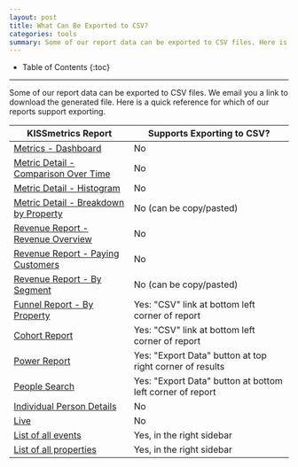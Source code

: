 ```yaml
---
layout: post
title: What Can Be Exported to CSV?
categories: tools
summary: Some of our report data can be exported to CSV files. Here is a quick reference for which of our reports support it.
---
```

* Table of Contents
{:toc}
* * *

Some of our report data can be exported to CSV files. We email you a link to download the generated file. Here is a quick reference for which of our reports support exporting.

KISSmetrics Report | Supports Exporting to CSV?
--------------------------- | -----------
[Metrics - Dashboard][dashboard] | No
[Metric Detail - Comparison Over Time][over-time] | No
[Metric Detail - Histogram][histogram] | No
[Metric Detail - Breakdown by Property][metric-segment] | No (can be copy/pasted)
[Revenue Report - Revenue Overview][rev-intro] | No
[Revenue Report - Paying Customers][rev-cust] | No
[Revenue Report - By Segment][rev-seg] | No (can be copy/pasted)
[Funnel Report - By Property][funnel-seg] | Yes: "CSV" link at bottom left corner of report
[Cohort Report][cohort] | Yes: "CSV" link at bottom left corner of report
[Power Report][power] | Yes: "Export Data" button at top right corner of results
[People Search][people-search] | Yes: "Export Data" button at bottom left corner of report
[Individual Person Details][person-details] | No
[Live][live] | No
[List of all events][breakdown] | Yes, in the right sidebar
[List of all properties][breakdown] | Yes, in the right sidebar


[dashboard]: /tools/metrics#dashboard
[over-time]: /tools/metrics#individual-metric-details
[histogram]: /tools/metrics#histogram
[metric-segment]: /tools/metrics#segmenting-a-metric
[rev-intro]: /tools/revenue-report#introduction
[rev-cust]: /tools/revenue-report#total-customers
[rev-seg]: /tools/revenue-report#segmenting-revenue
[funnel-seg]: /tools/funnels#segment-your-funnel-with-properties
[cohort]: /tools/cohort-report
[power]: /tools/power-report
[people-search]: /tools/people-search
[person-details]: /tools/person-details
[live]: /tools/live
[breakdown]: https://app.kissmetrics.com/product.event_prop_breakdown